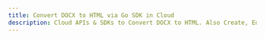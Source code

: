 ---title: Convert DOCX to HTML via Go SDK in Clouddescription: Cloud APIs & SDKs to Convert DOCX to HTML. Also Create, Edit & Render Microsoft Word & OpenOffice documents in the Cloud.---